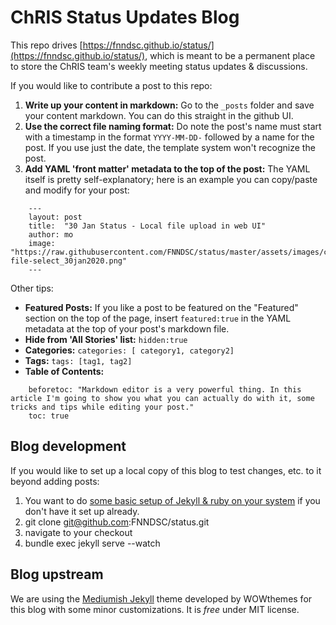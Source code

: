 # ChRIS Status Updates Blog

This repo drives [https://fnndsc.github.io/status/](https://fnndsc.github.io/status/), which is meant to be a permanent place to store the ChRIS team's weekly meeting status updates & discussions.

If you would like to contribute a post to this repo:

1. **Write up your content in markdown:** Go to the `_posts` folder and save your content markdown. You can do this straight in the github UI. 
2. **Use the correct file naming format:** Do note the post's name must start with a timestamp in the format `YYYY-MM-DD-` followed by a name for the post. If you use just the date, the template system won't recognize the post.
3. **Add YAML 'front matter' metadata to the top of the post:** The YAML itself is pretty self-explanatory; here is an example you can copy/paste and modify for your post:

```
    ---
    layout: post
    title:  "30 Jan Status - Local file upload in web UI"
    author: mo
    image: "https://raw.githubusercontent.com/FNNDSC/status/master/assets/images/chris-file-select_30jan2020.png"
    ---
```

Other tips:
- **Featured Posts:** If you like a post to be featured on the "Featured" section on the top of the page, insert `featured:true` in the YAML metadata at the top of your post's markdown file.
- **Hide from 'All Stories' list:** `hidden:true`
- **Categories:** `categories: [ category1, category2]`
- **Tags:** `tags: [tag1, tag2]`
- **Table of Contents:** 
```
    beforetoc: "Markdown editor is a very powerful thing. In this article I'm going to show you what you can actually do with it, some tricks and tips while editing your post."
    toc: true
```
## Blog development

If you would like to set up a local copy of this blog to test changes, etc. to it beyond adding posts:

1. You want to do [some basic setup of Jekyll & ruby on your system](https://jekyllrb.com/docs/installation/) if you don't have it set up already.
2. git clone git@github.com:FNNDSC/status.git
3. navigate to your checkout
4. bundle exec jekyll serve --watch

## Blog upstream

We are using the [Mediumish Jekyll](https://wowthemesnet.github.io/mediumish-theme-jekyll/) theme developed by WOWthemes for this blog with some minor customizations. It is *free* under MIT license. 
